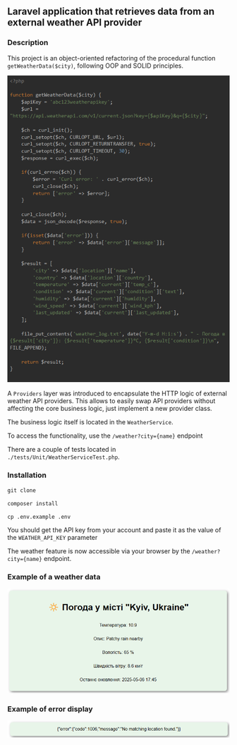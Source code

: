## Laravel application that retrieves data from an external weather API provider

### Description
This project is an object-oriented refactoring of the procedural function `getWeatherData($city)`, following OOP and SOLID principles.

![procedural_code.png](procedural_code.png)

A `Providers` layer was introduced to encapsulate the HTTP logic of external weather API providers.
This allows to easily swap API providers without affecting the core business logic, just implement a new provider class.

The business logic itself is located in the `WeatherService`.

To access the functionality, use the `/weather?city={name}` endpoint

There are a couple of tests located in `./tests/Unit/WeatherServiceTest.php`.

### Installation

```
git clone
```

```
composer install
```

```
cp .env.example .env
```
You should get the API key from your account and paste it as the value of the
`WEATHER_API_KEY` parameter

The weather feature is now accessible via your browser by the `/weather?city={name}` endpoint.

### Example of a weather data

![weather_data.png](weather_data.png)

### Example of error display

![error_display.png](error_display.png)
